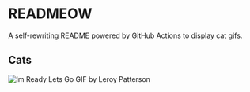 # READMEOW

A self-rewriting README powered by GitHub Actions to display cat gifs.

## Cats

![Im Ready Lets Go GIF by Leroy Patterson](https://media2.giphy.com/media/CjmvTCZf2U3p09Cn0h/200.gif?cid=9acd02daoq0avpknw2nug0e98bc8qwc6rdv1kr6webcg1ker&ep=v1_gifs_search&rid=200.gif&ct=g)
